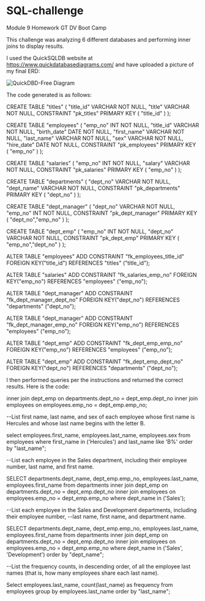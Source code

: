 # SQL-challenge
Module 9 Homework GT DV Boot Camp

This challenge was analyzing 6 different databases and performing inner joins to display results.

I used the QuickSQLDB website at https://www.quickdatabasediagrams.com/ and have uploaded a picture of my final ERD:

![QuickDBD-Free Diagram](https://user-images.githubusercontent.com/112498067/204040303-60fc0667-7598-43c5-bf75-f5126404ca57.png)

The code generated is as follows:

CREATE TABLE "titles" (
    "title_id" VARCHAR   NOT NULL,
    "title" VARCHAR   NOT NULL,
    CONSTRAINT "pk_titles" PRIMARY KEY (
        "title_id"
     )
);

CREATE TABLE "employees" (
    "emp_no" INT   NOT NULL,
    "title_id" VARCHAR   NOT NULL,
    "birth_date" DATE   NOT NULL,
    "first_name" VARCHAR   NOT NULL,
    "last_name" VARCHAR   NOT NULL,
    "sex" VARCHAR   NOT NULL,
    "hire_date" DATE   NOT NULL,
    CONSTRAINT "pk_employees" PRIMARY KEY (
        "emp_no"
     )
);

CREATE TABLE "salaries" (
    "emp_no" INT   NOT NULL,
    "salary" VARCHAR   NOT NULL,
    CONSTRAINT "pk_salaries" PRIMARY KEY (
        "emp_no"
     )
);

CREATE TABLE "departments" (
    "dept_no" VARCHAR   NOT NULL,
    "dept_name" VARCHAR   NOT NULL,
    CONSTRAINT "pk_departments" PRIMARY KEY (
        "dept_no"
     )
);

CREATE TABLE "dept_manager" (
    "dept_no" VARCHAR   NOT NULL,
    "emp_no" INT   NOT NULL,
    CONSTRAINT "pk_dept_manager" PRIMARY KEY (
        "dept_no","emp_no"
     )
);

CREATE TABLE "dept_emp" (
    "emp_no" INT   NOT NULL,
    "dept_no" VARCHAR   NOT NULL,
    CONSTRAINT "pk_dept_emp" PRIMARY KEY (
        "emp_no","dept_no"
     )
);

ALTER TABLE "employees" ADD CONSTRAINT "fk_employees_title_id" FOREIGN KEY("title_id")
REFERENCES "titles" ("title_id");

ALTER TABLE "salaries" ADD CONSTRAINT "fk_salaries_emp_no" FOREIGN KEY("emp_no")
REFERENCES "employees" ("emp_no");

ALTER TABLE "dept_manager" ADD CONSTRAINT "fk_dept_manager_dept_no" FOREIGN KEY("dept_no")
REFERENCES "departments" ("dept_no");

ALTER TABLE "dept_manager" ADD CONSTRAINT "fk_dept_manager_emp_no" FOREIGN KEY("emp_no")
REFERENCES "employees" ("emp_no");

ALTER TABLE "dept_emp" ADD CONSTRAINT "fk_dept_emp_emp_no" FOREIGN KEY("emp_no")
REFERENCES "employees" ("emp_no");

ALTER TABLE "dept_emp" ADD CONSTRAINT "fk_dept_emp_dept_no" FOREIGN KEY("dept_no")
REFERENCES "departments" ("dept_no");

I then performed queries per the instructions and returned the correct results. Here is the code:

inner join dept_emp on
departments.dept_no = dept_emp.dept_no
inner join employees on
employees.emp_no = dept_emp.emp_no;

--List first name, last name, and sex of each employee whose first name is Hercules and whose last name begins with the letter B.

select employees.first_name, employees.last_name, employees.sex
from employees
where first_name in ('Hercules') and last_name like 'B%'
order by "last_name";

--List each employee in the Sales department, including their employee number, last name, and first name.

SELECT departments.dept_name, dept_emp.emp_no, employees.last_name, employees.first_name
from departments
inner join dept_emp on
departments.dept_no = dept_emp.dept_no
inner join employees on
employees.emp_no = dept_emp.emp_no
where dept_name in ('Sales');

--List each employee in the Sales and Development departments, including their employee number, 
--last name, first name, and department name.

SELECT departments.dept_name, dept_emp.emp_no, employees.last_name, employees.first_name
from departments
inner join dept_emp on
departments.dept_no = dept_emp.dept_no
inner join employees on
employees.emp_no = dept_emp.emp_no
where dept_name in ('Sales', 'Development')
order by "dept_name";

--List the frequency counts, in descending order, of all the employee last names (that is, how many employees share each last name).

Select employees.last_name, count(last_name) as frequency
from employees
group by employees.last_name
order by "last_name";
